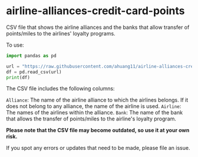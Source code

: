 # airline-alliances-credit-card-points

CSV file that shows the airline alliances and the banks that allow transfer of points/miles to the airlines' loyalty programs.

To use:
```python
import pandas as pd

url = "https://raw.githubusercontent.com/ahuang11/airline-alliances-credit-card-points/main/airline_alliances_credit_card_points.csv"
df = pd.read_csv(url)
print(df)
```

The CSV file includes the following columns:

`Alliance`: The name of the airline alliance to which the airlines belongs. If it does not belong to any alliance, the name of the airline is used.
`Airline`: The names of the airlines within the alliance.
`Bank`: The name of the bank that allows the transfer of points/miles to the airline's loyalty program.

**Please note that the CSV file may become outdated, so use it at your own risk.**

If you spot any errors or updates that need to be made, please file an issue.